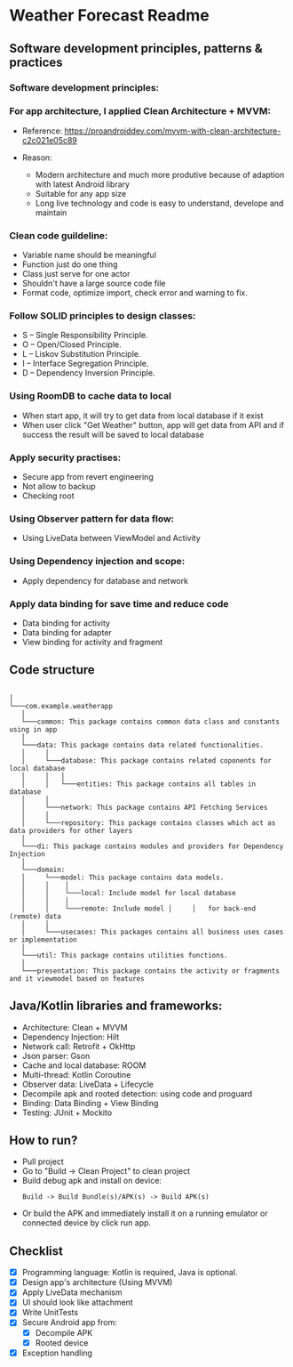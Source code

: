 # Weather Forecast Readme

## Software development principles, patterns & practices

### Software development principles:

### For app architecture, I applied Clean Architecture + MVVM:

- Reference: https://proandroiddev.com/mvvm-with-clean-architecture-c2c021e05c89

- Reason:
  - Modern architecture and much more produtive because of adaption with latest Android library
  - Suitable for any app size
  - Long live technology and code is easy to understand, develope and maintain

### Clean code guildeline:

- Variable name should be meaningful
- Function just do one thing
- Class just serve for one actor
- Shouldn't have a large source code file
- Format code, optimize import, check error and warning to fix.

### Follow SOLID principles to design classes:

- S – Single Responsibility Principle.
- O – Open/Closed Principle.
- L – Liskov Substitution Principle.
- I – Interface Segregation Principle.
- D – Dependency Inversion Principle.

### Using RoomDB to cache data to local
- When start app, it will try to get data from local database if it exist
- When user click "Get Weather" button, app will get data from API and if success the result will be saved to local database 

### Apply security practises:

- Secure app from revert engineering
- Not allow to backup
- Checking root

### Using Observer pattern for data flow:

- Using LiveData between ViewModel and Activity

### Using Dependency injection and scope:

- Apply dependency for database and network

### Apply data binding for save time and reduce code

- Data binding for activity
- Data binding for adapter
- View binding for activity and fragment

## Code structure

```

│
└───com.example.weatherapp
   │
   └───common: This package contains common data class and constants using in app
   │
   └───data: This package contains data related functionalities.
   │     │
   │     └───database: This package contains related coponents for local database
   │     │   │
   │     │   └───entities: This package contains all tables in database
   │     │
   │     └───network: This package contains API Fetching Services
   │     │
   │     └───repository: This package contains classes which act as data providers for other layers
   │
   └───di: This package contains modules and providers for Dependency Injection
   │
   └───domain: 
   │     └───model: This package contains data models.
   │     │    │
   │     │    └───local: Include model for local database
   │     │    │
   │     │    └───remote: Include model │     │   for back-end (remote) data
   │     │
   │     └───usecases: This packages contains all business uses cases or implementation
   │
   └───util: This package contains utilities functions.
   │
   └───presentation: This package contains the activity or fragments and it viewmodel based on features
```

## Java/Kotlin libraries and frameworks:

- Architecture: Clean + MVVM
- Dependency Injection: Hilt
- Network call: Retrofit + OkHttp
- Json parser: Gson
- Cache and local database: ROOM
- Multi-thread: Kotlin Coroutine
- Observer data: LiveData + Lifecycle
- Decompile apk and rooted detection: using code and proguard
- Binding: Data Binding + View Binding
- Testing: JUnit + Mockito

## How to run?

- Pull project
- Go to "Build -> Clean Project" to clean project 
- Build debug apk and install on device:
  ```
  Build -> Build Bundle(s)/APK(s) -> Build APK(s)
  ```
- Or build the APK and immediately install it on a running emulator or connected device by click run app.

## Checklist

- [x] Programming language: Kotlin is required, Java is optional.
- [x] Design app's architecture (Using MVVM)
- [x] Apply LiveData mechanism
- [x] UI should look like attachment
- [x] Write UnitTests
- [x] Secure Android app from:
  - [x] Decompile APK
  - [x] Rooted device
- [x] Exception handling
